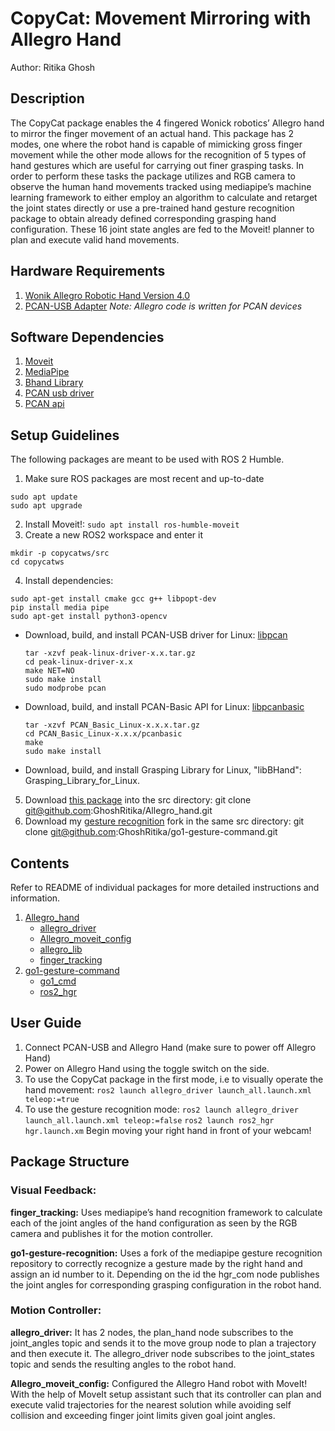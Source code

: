 # CopyCat: Movement Mirroring with Allegro Hand
Author: Ritika Ghosh

## **Description**
The CopyCat package enables the 4 fingered Wonick robotics’ Allegro hand to mirror the finger movement of an actual hand. This package has 2 modes, one where the robot hand is capable of mimicking gross finger movement while the other mode allows for the recognition of 5 types of hand gestures which are useful for carrying out finer grasping tasks. In order to perform these tasks the package utilizes and RGB camera to observe the human hand movements tracked using mediapipe’s machine learning framework to either employ an algorithm to calculate and retarget the joint states directly or use a pre-trained hand gesture recognition package to obtain already defined corresponding grasping hand configuration. These 16 joint state angles are fed to the Moveit! planner to plan and execute valid hand movements.

## **Hardware Requirements**
1. [Wonik Allegro Robotic Hand Version 4.0](http://wiki.wonikrobotics.com/AllegroHandWiki/index.php/Allegro_Hand_v4.0)
2. [PCAN-USB Adapter](https://www.peak-system.com/PCAN-USB.199.0.html?&L=1)
*Note: Allegro code is written for PCAN devices*

## **Software Dependencies**
1. [Moveit](https://moveit.picknik.ai/humble/index.html)
2. [MediaPipe](https://google.github.io/mediapipe/solutions/hands.html)
3. [Bhand Library](http://wiki.wonikrobotics.com/AllegroHandWiki/index.php/Grasping_Library_for_Linux)
4. [PCAN usb driver](http://www.peak-system.com/fileadmin/media/linux/index.htm#download)
5. [PCAN api](https://www.peak-system.com/Software-APIs.305.0.html?&L=1)

## **Setup Guidelines**
The following packages are meant to be used with ROS 2 Humble.
1. Make sure ROS packages are most recent and up-to-date
```
sudo apt update
sudo apt upgrade
```
2. Install Moveit!: `sudo apt install ros-humble-moveit`
3. Create a new ROS2 workspace and enter it
```
mkdir -p copycatws/src 
cd copycatws
```
4. Install dependencies:
```
sudo apt-get install cmake gcc g++ libpopt-dev
pip install media pipe
sudo apt-get install python3-opencv
```
- Download, build, and install PCAN-USB driver for Linux: [libpcan](http://www.peak-system.com/fileadmin/media/linux/index.htm#download)
    ```
    tar -xzvf peak-linux-driver-x.x.tar.gz
    cd peak-linux-driver-x.x
    make NET=NO
    sudo make install
    sudo modprobe pcan
    ```
- Download, build, and install PCAN-Basic API for Linux: [libpcanbasic](https://www.peak-system.com/Software-APIs.305.0.html?&L=1)
    ```
    tar -xzvf PCAN_Basic_Linux-x.x.x.tar.gz
    cd PCAN_Basic_Linux-x.x.x/pcanbasic
    make
    sudo make install
    ```
- Download, build, and install Grasping Library for Linux, "libBHand": Grasping_Library_for_Linux. 
5. Download [this package](https://github.com/GhoshRitika/Allegro_hand) into the src directory: git clone git@github.com:GhoshRitika/Allegro_hand.git
6. Download my [gesture recognition](https://github.com/GhoshRitika/go1-gesture-command) fork in the same src directory: git clone git@github.com:GhoshRitika/go1-gesture-command.git

## **Contents**
Refer to README of individual packages for more detailed instructions and information.
1. [Allegro_hand](https://github.com/GhoshRitika/Allegro_hand)
    - [allegro_driver](https://github.com/GhoshRitika/Allegro_hand/tree/main/allegro_driver)
    - [Allegro_moveit_config](https://github.com/GhoshRitika/Allegro_hand/tree/main/Allegro_moveit_config)
    - [allegro_lib](https://github.com/GhoshRitika/Allegro_hand/tree/main/allegro_lib)
    - [finger_tracking](https://github.com/GhoshRitika/Allegro_hand/tree/main/finger_tracking)
2. [go1-gesture-command](https://github.com/GhoshRitika/go1-gesture-command)
    - [go1_cmd](https://github.com/GhoshRitika/go1-gesture-command/tree/main/go1_cmd)
    - [ros2_hgr](https://github.com/GhoshRitika/go1-gesture-command/tree/main/ros2_hgr)

## **User Guide**
1. Connect PCAN-USB and Allegro Hand (make sure to power off Allegro Hand)
2. Power on Allegro Hand using the toggle switch on the side.
3. To use the CopyCat package in the first mode, i.e to visually operate the hand movement:
`ros2 launch allegro_driver launch_all.launch.xml teleop:=true`
4. To use the gesture recognition mode:
`ros2 launch allegro_driver launch_all.launch.xml teleop:=false`
`ros2 launch ros2_hgr hgr.launch.xm`
Begin moving your right hand in front of your webcam!

## **Package Structure**
### Visual Feedback: 
**finger_tracking:**
Uses mediapipe’s hand recognition framework to calculate each of the joint angles of the hand configuration as seen by the RGB camera and publishes it for the motion controller.

**go1-gesture-recognition:**
Uses a fork of the mediapipe gesture recognition repository to correctly recognize a gesture made by the right hand and assign an id number to it. Depending on the id the hgr_com node publishes the joint angles for corresponding grasping configuration in the robot hand.
### Motion Controller:
**allegro_driver:**
It has 2 nodes, the plan_hand node subscribes to the joint_angles topic and sends it to the move group node to plan a trajectory and then execute it. The allegro_driver node subscribes to the joint_states topic and sends the resulting angles to the robot hand.

**Allegro_moveit_config:**
Configured the Allegro Hand robot with MoveIt! With the help of MoveIt setup assistant such that its controller can plan and execute valid trajectories for the nearest solution while avoiding self collision and exceeding finger joint limits given goal joint angles. 
